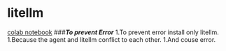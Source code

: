 # litellm
[colab notebook](https://colab.research.google.com/drive/1eL__kDpCwR35frHCVYh3eYlhgC3RezpV?usp=sharing)
###***To prevent Error***
1.To prevent error install only litellm.
  1.Because the agent and litellm conflict to each other.
    1.And couse error.
